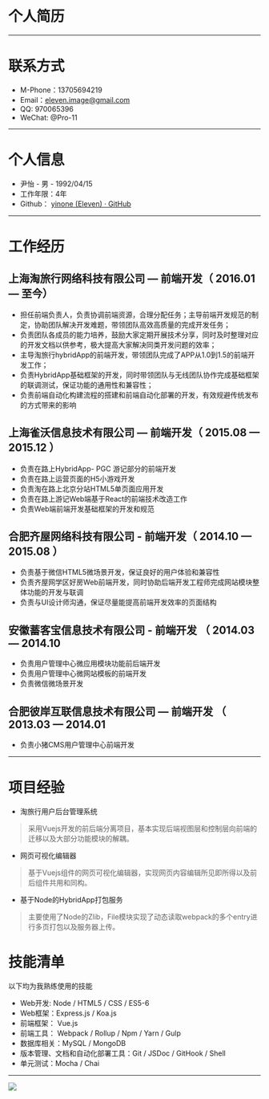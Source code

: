 # 个人简历
---

# 联系方式
* M-Phone：13705694219
* Email：eleven.image@gmail.com
* QQ: 970065396
* WeChat: @Pro-11

---

# 个人信息
 * 尹怡 - 男 - 1992/04/15
 * 工作年限：4年
 * Github： [yinone (Eleven) · GitHub](https://github.com/yinone)

---

# 工作经历
## 上海淘旅行网络科技有限公司 — 前端开发（ 2016.01 — 至今）
* 担任前端负责人，负责协调前端资源，合理分配任务；主导前端开发规范的制定，协助团队解决开发难题，带领团队高效高质量的完成开发任务；
* 负责团队各成员的能力培养，鼓励大家定期开展技术分享，同时及时整理对应的开发文档以供参考，极大提高大家解决同类开发问题的效率；
* 主导淘旅行hybridApp的前端开发，带领团队完成了APP从1.0到1.5的前端开发工作；
* 负责HybridApp基础框架的开发，同时带领团队与无线团队协作完成基础框架的联调测试，保证功能的通用性和兼容性；
* 负责前端自动化构建流程的搭建和前端自动化部署的开发，有效规避传统发布的方式带来的影响
 

## 上海雀沃信息技术有限公司 — 前端开发（ 2015.08 — 2015.12 ）
* 负责在路上HybridApp- PGC 游记部分的前端开发
* 负责在路上运营页面的H5小游戏开发
* 负责淘在路上北京分站HTML5单页面应用开发
* 负责在路上游记Web端基于React的前端技术改造工作
* 负责Web端前端开发基础框架的开发和规范


## 合肥齐屋网络科技有限公司 - 前端开发（ 2014.10 — 2015.08 ）
* 负责基于微信HTML5微场景开发，保证良好的用户体验和兼容性
* 负责齐屋网学区好房Web前端开发，同时协助后端开发工程师完成网站模块整体功能的开发与联调
* 负责与UI设计师沟通，保证尽量能提高前端开发效率的页面结构


## 安徽蓄客宝信息技术有限公司 - 前端开发 （ 2014.03 — 2014.10
* 负责用户管理中心微应用模块功能前后端开发
* 负责用户管理中心微网站模板的前端开发
* 负责微信微场景开发


## 合肥彼岸互联信息技术有限公司 — 前端开发 （ 2013.03 — 2014.01
* 负责小猪CMS用户管理中心前端开发

---

# 项目经验
* 淘旅行用户后台管理系统

> 采用Vuejs开发的前后端分离项目，基本实现后端视图层和控制层向前端的迁移以及大部分功能模块的解耦。

* 网页可视化编辑器

> 基于Vuejs组件的网页可视化编辑器，实现网页内容编辑所见即所得以及前后组件共用和同构。

* 基于Node的HybridApp打包服务

> 主要使用了Node的Zlib，File模块实现了动态读取webpack的多个entry进行多页打包以及服务器上传。

# 技能清单
以下均为我熟练使用的技能

* Web开发:   Node / HTML5 / CSS / ES5-6
* Web框架：Express.js / Koa.js
* 前端框架： Vue.js 
* 前端工具： Webpack / Rollup / Npm / Yarn / Gulp
* 数据库相关：MySQL / MongoDB
* 版本管理、文档和自动化部署工具：Git / JSDoc / GitHook / Shell
* 单元测试：Mocha / Chai

-------------------------------------------------------------------------------

![](https://dl.dropboxusercontent.com/s/blyjx1sh5ncdpqo/vi.png?dl=0)

